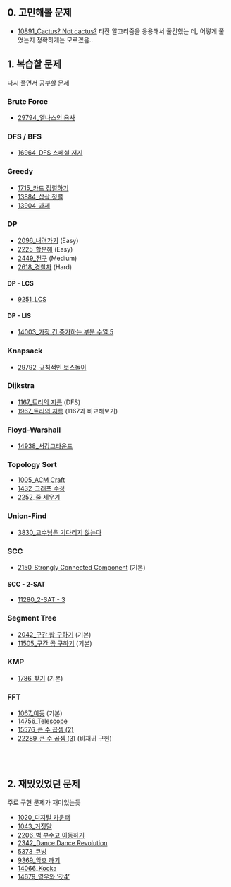## 0. 고민해볼 문제

- [10891_Cactus? Not cactus?](https://www.acmicpc.net/problem/10891) 타잔 알고리즘을 응용해서 풀긴했는 데, 어떻게 풀었는지 정확하게는 모르겠음..

## 1. 복습할 문제

다시 풀면서 공부할 문제

### Brute Force
- [29794_엘나스의 용사](https://www.acmicpc.net/problem/29794)

### DFS / BFS
- [16964_DFS 스페셜 저지](https://www.acmicpc.net/problem/16964)

### Greedy
- [1715_카드 정렬하기](https://www.acmicpc.net/problem/1715)
- [13884_삽삭 정렬](https://www.acmicpc.net/problem/13884)
- [13904_과제](https://www.acmicpc.net/problem/13904)

### DP
- [2096_내려가기](https://www.acmicpc.net/problem/2096) (Easy)
- [2225_합분해](https://www.acmicpc.net/problem/2225) (Easy)
- [2449_전구](https://www.acmicpc.net/problem/2449) (Medium)
- [2618_경찰차](https://www.acmicpc.net/problem/2618) (Hard)

#### DP - LCS
- [9251_LCS](https://www.acmicpc.net/problem/9251)

#### DP - LIS
- [14003_가장 긴 증가하는 부분 수열 5](https://www.acmicpc.net/problem/14003)

### Knapsack
- [29792_규칙적인 보스돌이](https://www.acmicpc.net/problem/29792)

### Dijkstra
- [1167_트리의 지름](https://www.acmicpc.net/problem/1167) (DFS)
- [1967_트리의 지름](https://www.acmicpc.net/problem/1967) (1167과 비교해보기)

### Floyd-Warshall
- [14938_서강그라운드](https://www.acmicpc.net/problem/14938)

### Topology Sort
- [1005_ACM Craft](https://www.acmicpc.net/problem/1005)
- [1432_그래프 수정](https://www.acmicpc.net/problem/1432)
- [2252_줄 세우기](https://www.acmicpc.net/problem/2252)

### Union-Find
- [3830_교수님은 기다리지 않는다](https://www.acmicpc.net/problem/3830)

### SCC
- [2150_Strongly Connected Component](https://www.acmicpc.net/problem/2150) (기본)

#### SCC - 2-SAT
- [11280_2-SAT - 3](https://www.acmicpc.net/problem/11280)

### Segment Tree
- [2042_구간 합 구하기](https://www.acmicpc.net/problem/2042) (기본)
- [11505_구간 곱 구하기](https://www.acmicpc.net/problem/11505) (기본)

### KMP
- [1786_찾기](https://www.acmicpc.net/problem/1786) (기본)

### FFT
- [1067_이동](https://www.acmicpc.net/problem/1067) (기본)
- [14756_Telescope](https://www.acmicpc.net/problem/14756)
- [15576_큰 수 곱셈 (2)](https://www.acmicpc.net/problem/15576)
- [22289_큰 수 곱셈 (3)](https://www.acmicpc.net/problem/22289) (비재귀 구현)

<br />
<br />

## 2. 재밌있었던 문제
주로 구현 문제가 재미있는듯

- [1020_디지털 카운터](https://www.acmicpc.net/problem/1020)
- [1043_거짓말](https://www.acmicpc.net/problem/1043)
- [2206_벽 부수고 이동하기](https://www.acmicpc.net/problem/2206)
- [2342_Dance Dance Revolution](https://www.acmicpc.net/problem/2342)
- [5373_큐빙](https://www.acmicpc.net/problem/5373)
- [9369_암호 깨기](https://www.acmicpc.net/problem/9369)
- [14066_Kocka](https://www.acmicpc.net/problem/14066)
- [14679_영우와 ‘갓4’](https://www.acmicpc.net/problem/14679)
